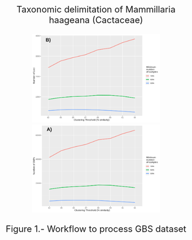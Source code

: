 <p align="center"><font size="5">
Taxonomic delimitation of Mammillaria haageana (Cactaceae)
</p>



<p align="center">
<img src="out/R_plots/Clust_Tresh_loci.png" width="350">
<img src="out/R_plots/Clust_Tresh_snp.png" width="350">
</p>
<p align="center">
Figure 1.- Workflow to process GBS dataset
</p>
